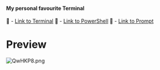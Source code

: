 #### My personal favourite Terminal
🔗 - [Link to Terminal](https://github.com/microsoft/terminal)
🔗 - [Link to PowerShell](https://github.com/powershell/powershell)
🔗 - [Link to Prompt](https://github.com/starship/starship)

# Preview
![QwHKP8.png](https://lookimg.com/images/2024/04/29/QwHKP8.png)
